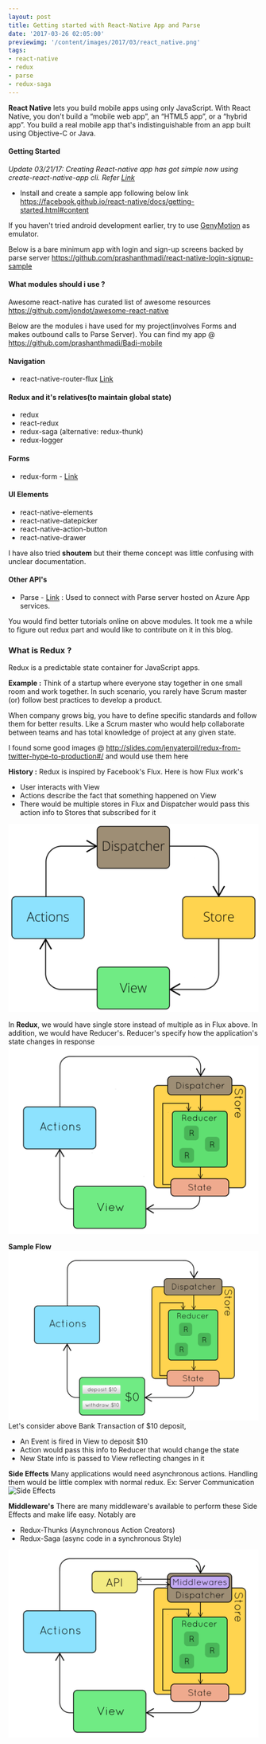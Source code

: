 ```yaml
---
layout: post
title: Getting started with React-Native App and Parse
date: '2017-03-26 02:05:00'
previewimg: '/content/images/2017/03/react_native.png'
tags:
- react-native
- redux
- parse
- redux-saga
---
```


**React Native** lets you build mobile apps using only JavaScript. With React Native, you don't build a “mobile web app”, an “HTML5 app”, or a “hybrid app”. You build a real mobile app that's indistinguishable from an app built using Objective-C or Java.

#### Getting Started

*Update 03/21/17: Creating React-native app has got simple now using create-react-native-app cli. Refer [Link](https://facebook.github.io/react-native/blog/2017/03/13/introducing-create-react-native-app.html)*

* Install and create a sample app following below link
https://facebook.github.io/react-native/docs/getting-started.html#content

If you haven't tried android development earlier, try to use [GenyMotion](https://www.genymotion.com/) as emulator.

Below is a bare minimum app with login and sign-up screens backed by parse server 
https://github.com/prashanthmadi/react-native-login-signup-sample

#### What modules should i use ?

Awesome react-native has curated list of awesome resources 
https://github.com/jondot/awesome-react-native

Below are the modules i have used for my project(involves Forms and makes outbound calls to Parse Server). You can find my app @ https://github.com/prashanthmadi/Badi-mobile


#### Navigation
* react-native-router-flux [Link](https://www.npmjs.com/package/react-native-router-flux)


#### Redux and it's relatives(to maintain global state)
* redux
* react-redux
* redux-saga (alternative: redux-thunk)
* redux-logger

#### Forms
* redux-form - [Link](https://www.npmjs.com/package/redux-form)

#### UI Elements
* react-native-elements
* react-native-datepicker
* react-native-action-button
* react-native-drawer

I have also tried **shoutem** but their theme concept was little confusing with unclear documentation.

#### Other API's
* Parse - [Link](https://www.npmjs.com/package/parse) : Used to connect with Parse server hosted on Azure App services. 

You would find better tutorials online on above modules. It took me a while to figure out redux part and would like to contribute on it in this blog.

### What is Redux ?
Redux is a predictable state container for JavaScript apps.

**Example :**
Think of a startup where everyone stay together in one small room and work together. In such scenario, you rarely have Scrum master (or) follow best practices to develop a product. 

When company grows big, you have to define specific standards and follow them for better results. Like a Scrum master who would help collaborate between teams and has total knowledge of project at any given state.

I found some good images @ http://slides.com/jenyaterpil/redux-from-twitter-hype-to-production#/ and would use them here

**History :**
Redux is inspired by Facebook's Flux. Here is how Flux work's

* User interacts with View
* Actions describe the fact that something happened on View
* There would be multiple stores in Flux and Dispatcher would pass this action info to Stores that subscribed for it

![Flux](/content/images/2017/03/flux.png)

In **Redux**, we would have single store instead of multiple as in Flux above. In addition, we would have Reducer's. Reducer's specify how the application's state changes in response
![Redux](/content/images/2017/03/redux.png)

**Sample Flow**
![Redux Flow](/content/images/2017/03/redux_flow.gif)
Let's consider above Bank Transaction of $10 deposit,

* An Event is fired in View to deposit $10
* Action would pass this info to Reducer that would change the state
* New State info is passed to View reflecting changes in it

**Side Effects**
Many applications would need asynchronous actions. Handling them would be little complex with normal redux.
Ex: Server Communication
![Side Effects](/content/images/2017/03/redux_sideeffects.gif)

**Middleware's**
There are many middleware's available to perform these Side Effects and make life easy. Notably are

* Redux-Thunks (Asynchronous Action Creators)
* Redux-Saga (async code in a synchronous Style)

![Redux Middleware](/content/images/2017/03/redux_middleware.gif)
